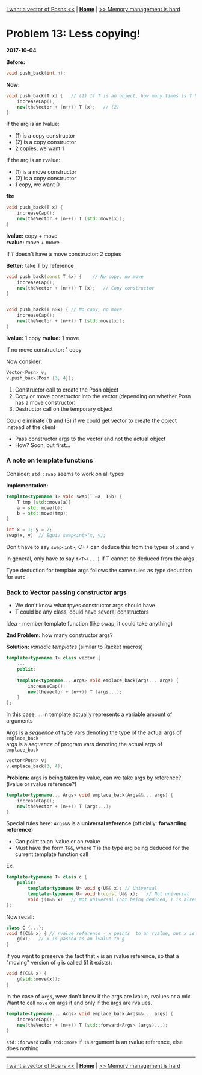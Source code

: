 [I want a vector of Posns <<](./problem_12.md) | [**Home**](../README.md) | [>> Memory management is hard](./problem_14.md)

# Problem 13: Less copying!
**2017-10-04**

**Before:** 
```C++
void push_back(int n);
```

**Now:** 
```C++
void push_back(T x) {   // (1) If T is an object, how many times is T being copied?
    increaseCap();
    new(theVector + (n++)) T (x);   // (2)
}
```

If the arg is an lvalue:  
- (1) is a copy constructor
- (2) is a copy constructor
- 2 copies, we want 1

If the arg is an rvalue:
- (1) is a move constructor
- (2) is a copy constructor
- 1 copy, we want 0

**fix:**
```C++
void push_back(T x) {
    increaseCap(); 
    new(theVector + (n++)) T (std::move(x));
}
```

**lvalue:** copy + move  
**rvalue:** move + move

If `T` doesn't have a move constructor: 2 copies

**Better:** take T by reference
```C++
void push_back(const T &x) {    // No copy, no move
    increaseCap();
    new(theVector + (n++)) T (x);   // Copy constructor
}


void push_back(T &&x) { // No copy, no move
    increaseCap();
    new(theVector + (n++)) T (std::move(x));
}
```    

**lvalue:** 1 copy
**rvalue:** 1 move

If no move constructor: 1 copy

Now consider:
```C++
Vector<Posn> v;
v.push_back(Posn {3, 4});
```

1. Constructor call to create the Posn object
1. Copy or move constructor into the vector (depending on whether Posn has a move constructor)
1. Destructor call on the temporary object

Could eliminate (1) and (3) if we could get vector to create the object instead of the client
- Pass constructor args to the vector and not the actual object
- How? Soon, but first...

### A note on template functions

Consider: `std::swap` seems to work on all types

**Implementation:**
```C++
template<typename T> void swap(T &a, T&b) {
    T tmp {std::move(a)}
    a = std::move(b);
    b = std::move(tmp);
}
```

```C++
int x = 1; y = 2;
swap(x, y)  // Equiv swap<int>(x, y);
```

Don't have to say `swap<int>`, C++ can deduce this from the types of `x` and `y`

In general, only have to say `f<T>(...)` if T cannot be deduced from the args

Type deduction for template args follows the same rules as type deduction for `auto`

### Back to Vector passing constructor args

- We don't know what tpyes constructor args should have
- T could be any class, could have several constructors

Idea - member template function (like swap, it could take anything)

**2nd Problem:** how many constructor args?

**Solution:** _variadic templates_ (similar to Racket macros)

```C++
template<typename T> class vector {
    ...
    public:
    ...
    template<typename... Args> void emplace_back(Args... args) {
        increaseCap();
        new(theVector + (n++)) T (args...);
    }
};
```

In this case, ... in template actually represents a variable amount of arguments


Args is a _sequence_ of type vars denoting the type of the actual args of `emplace_back`  
args is a _sequence_ of program vars denoting the actual args of `emplace_back`

```C++
vector<Posn> v;
v.emplace_back(3, 4);
``` 

**Problem:** args is being taken by value, can we take args by reference? (lvalue or rvalue reference?)

```C++
template<typename... Args> void emplace_back(Args&&... args) {
    increaseCap();
    new(theVector + (n++)) T (args...);
}
```

Special rules here: `Args&&` is a **universal reference** (officially: **forwarding reference**)
- Can point to an lvalue or an rvalue
- Must have the form `T&&`, where `T` is the type arg being deduced for the current template function call

Ex.
```C++
template<typename T> class c {
    public:
        template<typename U> void g(U&& x); // Universal
        template<typename U> void h(const U&& x);   // Not universal
        void j(T&& x);  // Not universal (not being deduced, T is already known)
};
```

Now recall:

```C++
class C {...};
void f(C&& x) { // rvalue reference - x points  to an rvalue, but x is an lvalue
    g(x);   // x is passed as an lvalue to g
}
```

If you want to preserve the fact that `x` is an rvalue reference, so that a "moving" version of `g` is called (if it exists):

```C++
void f(C&& x) {
    g(std::move(x));
}
```

In the case of `args`, wew don't know if the args are lvalue, rvalues or a mix.  
Want to call `move` on args if and only if the args are rvalues.

```C++
template<typename... Args> void emplace_back(Args&&... args) {
    increaseCap();
    new(theVector + (n++)) T (std::forward<Args> (args)...);
}
```

`std::forward` calls `std::move` if its argument is an rvalue reference, else does nothing

---
[I want a vector of Posns <<](./problem_12.md) | [**Home**](../README.md) | [>> Memory management is hard](./problem_14.md)